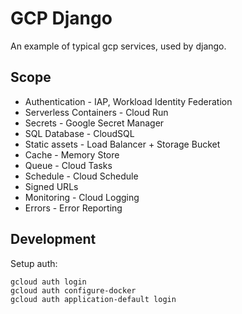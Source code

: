 # GCP Django

An example of typical gcp services, used by django.

## Scope

- Authentication - IAP, Workload Identity Federation
- Serverless Containers - Cloud Run
- Secrets - Google Secret Manager
- SQL Database - CloudSQL
- Static assets - Load Balancer + Storage Bucket
- Cache - Memory Store
- Queue - Cloud Tasks
- Schedule - Cloud Schedule
- Signed URLs
- Monitoring - Cloud Logging
- Errors - Error Reporting

## Development

Setup auth:

```shell
gcloud auth login
gcloud auth configure-docker
gcloud auth application-default login
```
